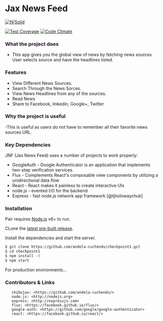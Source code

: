 # Jax News Feed

[![N|Solid](https://cdn.movemeback.com/companies/b61896af09dc4797._small.png?cbust=ChangeMeIfWantToResetImageCaching)](https://andela.com)


[![Test Coverage](https://codeclimate.com/github/andela-cuchendu/checkpoint1/badges/coverage.svg)](https://codeclimate.com/github/andela-cuchendu/checkpoint1/coverage)
[![Code Climate](https://codeclimate.com/github/andela-cuchendu/checkpoint1/badges/gpa.svg)](https://codeclimate.com/github/codeclimate/codeclimate)


### What the project does
  - This app gives you the global view of news by fetching news sources. User selects source and have the headlines listed.

### Features
  - View Different News Sources.
  - Search Through the News Sorces. 
  - View News Headlines from any of the sources.
  - Read News
  - Share to Facebook, linkedin, Google+, Twitter

### Why the project is useful
  -This is useful as users do not have to remember all their favorite news sources URL.

### Key Dependencies

JNF (Jax News Feed)  uses a number of projects to work properly:
* GoogleAuth - Google Authenticator is an application that implements two-step verification services.
* Flux - Complements React's composable view components by utilizing a unidirectional data flow
* React - React makes it painless to create interactive UIs
* node.js - evented I/O for the backend
* Express - fast node.js network app framework [@tjholowaychuk]

### Installation

Pair requires [Node.js](https://nodejs.org/) v6+ to run.

CLone the [latest pre-built release](https://github.com/joemccann/dillinger/releases).

Install the dependencies and start the server.

```sh
$ git clone https://github.com/andela-cuchendu/checkpoint1.git
$ cd checkpoint1
$ npm install -d
$ npm start
```

For production environments...



### Contributors & Links
```
   chibujax: <https://github.com/andela-cuchendu/>
   node.js: <http://nodejs.org>
   express: <http://expressjs.com>
   flux: <https://facebook.github.io/flux/>
   google-auth: <https://github.com/google/google-authenticator>
   react: <https://facebook.github.io/react/>
```
